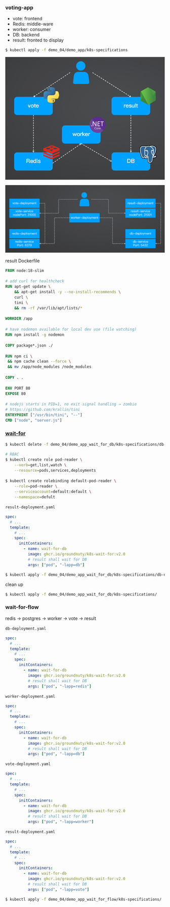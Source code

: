 ### voting-app

- vote: frontend 
- Redis: middle-ware
- worker: consumer
- DB: backend
- result: fronted to display

```bash
$ kubectl apply -f demo_04/demo_app/k8s-specifications
```

![image-20240915141754583](Readme.assets/image-20240915141754583.png)

![image-20240915140012148](Readme.assets/image-20240915140012148.png)

result Dockerfile

```dockerfile
FROM node:18-slim

# add curl for healthcheck
RUN apt-get update \
    && apt-get install -y --no-install-recommends \
    curl \
    tini \
    && rm -rf /var/lib/apt/lists/*

WORKDIR /app

# have nodemon available for local dev use (file watching)
RUN npm install -g nodemon

COPY package*.json ./

RUN npm ci \
 && npm cache clean --force \
 && mv /app/node_modules /node_modules

COPY . .

ENV PORT 80
EXPOSE 80

# nodejs starts in PID=1, no exit signal handling → zombie
# https://github.com/krallin/tini
ENTRYPOINT ["/usr/bin/tini", "--"]
CMD ["node", "server.js"]
```

### [wait-for](https://github.com/groundnuty/k8s-wait-for)

```bash
$ kubectl delete -f demo_04/demo_app_wait_for_db/k8s-specifications/db-deployment.yaml
```

```bash
# RBAC
$ kubectl create role pod-reader \
	--verb=get,list,watch \
	--resource=pods,services,deployments

$ kubectl create rolebinding default-pod-reader \
	--role=pod-reader \
	--serviceaccount=default:default \
	--namespace=defult
```

`result-deployment.yaml`

```yaml
spec:
  # ...
  template:
    # ...
    spec:
      initContainers:
        - name: wait-for-db
          image: ghcr.io/groundnuty/k8s-wait-for:v2.0
          # result shall wait for DB
          args: ["pod", "-lapp=db"]
```

```bash
$ kubectl apply -f demo_04/demo_app_wait_for_db/k8s-specifications/db-deployment.yaml
```

clean up

```bash
$ kubectl apply -f demo_04/demo_app_wait_for_db/k8s-specifications/
```

### wait-for-flow

redis -> postgres -> worker -> vote -> result

`db-deployment.yaml`

```yaml
spec:
  # ...
  template:
    # ...
    spec:
      initContainers:
        - name: wait-for-db
          image: ghcr.io/groundnuty/k8s-wait-for:v2.0
          # result shall wait for DB
          args: ["pod", "-lapp=redis"]
```

`worker-deployment.yaml`

```yaml
spec:
  # ...
  template:
    # ...
    spec:
      initContainers:
        - name: wait-for-db
          image: ghcr.io/groundnuty/k8s-wait-for:v2.0
          # result shall wait for DB
          args: ["pod", "-lapp=db"]
```

`vote-deployment.yaml`

```yaml
spec:
  # ...
  template:
    # ...
    spec:
      initContainers:
        - name: wait-for-db
          image: ghcr.io/groundnuty/k8s-wait-for:v2.0
          # result shall wait for DB
          args: ["pod", "-lapp=worker"]
```

`result-deployment.yaml`

```yaml
spec:
  # ...
  template:
    # ...
    spec:
      initContainers:
        - name: wait-for-db
          image: ghcr.io/groundnuty/k8s-wait-for:v2.0
          # result shall wait for DB
          args: ["pod", "-lapp=vote"]
```

```bash
$ kubectl apply -f demo_04/demo_app_wait_for_flow/k8s-specifications/
```





